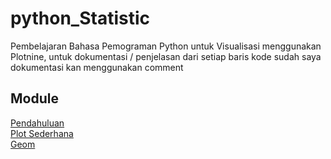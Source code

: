 # python_Statistic

Pembelajaran Bahasa Pemograman Python untuk Visualisasi menggunakan Plotnine, untuk dokumentasi / penjelasan dari setiap baris kode sudah saya dokumentasi kan menggunakan comment

## Module

<a href = "https://github.com/renol767/python_Data_Visualization_Plotnine/blob/master/Pendahuluan.ipynb">Pendahuluan</a>
<br>
<a href = "https://github.com/renol767/python_Data_Visualization_Plotnine/blob/master/Mulai_Membuat_Plot_Sederhana.ipynb">Plot Sederhana</a>
<br>
<a href = "https://github.com/renol767/python_Data_Visualization_Plotnine/blob/master/Mengenal_Berbagai_Geom.ipynb">Geom</a>
<br>

